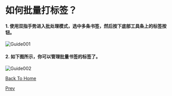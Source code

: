# 如何批量打标签？

#### 1. 使用双指手势进入批处理模式，选中多条书签，然后按下底部工具条上的标签按钮。
![Guide001](/../images/Guide601.jpg)

#### 2. 如下图所示，你可以管理批量书签的标签了。
![Guide002](/../images/Guide602.jpg)

[Back To Home](/zh-cn/)

[Prev](/zh-cn//guide05)